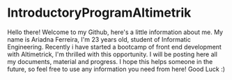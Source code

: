 # IntroductoryProgramAltimetrik
Hello there! Welcome to my Github, here's a little information about me. My name is Ariadna Ferreira, I'm 23 years old, student of Informatic Engineering.
Recently i have started a bootcamp of front end development with Altimetrick, I'm thrilled with this opportunity. I will be posting here all my documents, material and progress. I hope this helps someone in the future, so feel free to use any information you need from here! 
Good Luck :)

